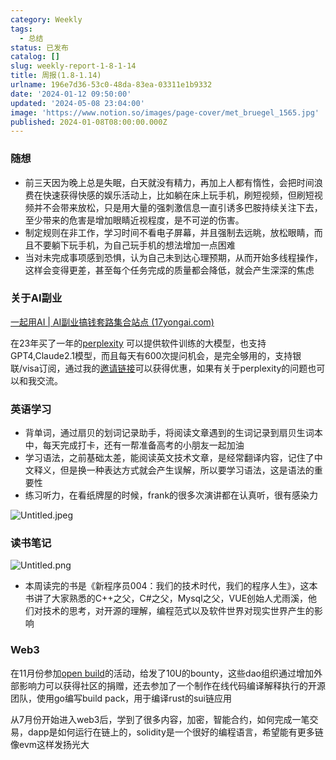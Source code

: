 ```yaml
---
category: Weekly
tags:
  - 总结
status: 已发布
catalog: []
slug: weekly-report-1-8-1-14
title: 周报(1.8-1.14)
urlname: 196e7d36-53c0-48da-83ea-03311e1b9332
date: '2024-01-12 09:50:00'
updated: '2024-05-08 23:04:00'
image: 'https://www.notion.so/images/page-cover/met_bruegel_1565.jpg'
published: 2024-01-08T08:00:00.000Z
---
```


### 随想

- 前三天因为晚上总是失眠，白天就没有精力，再加上人都有惰性，会把时间浪费在快速获得快感的娱乐活动上，比如躺在床上玩手机，刷短视频，但刷短视频并不会带来放松，只是用大量的强刺激信息一直引诱多巴胺持续关注下去，至少带来的危害是增加眼睛近视程度，是不可逆的伤害。
- 制定规则在非工作，学习时间不看电子屏幕，并且强制去远眺，放松眼睛，而且不要躺下玩手机，为自己玩手机的想法增加一点困难
- 当对未完成事项感到恐惧，认为自己未到达心理预期，从而开始多线程操作，这样会变得更差，甚至每个任务完成的质量都会降低，就会产生深深的焦虑

### 关于AI副业


[一起用AI | AI副业搞钱套路集合站点 (17yongai.com)](https://17yongai.com/)


在23年买了一年的[perplexity](https://www.perplexity.ai/) 可以提供软件训练的大模型，也支持GPT4,Claude2.1模型，而且每天有600次提问机会，是完全够用的，支持银联/visa订阅，通过我的[邀请链接](https://perplexity.ai/pro?referral_code=SGJ7X87B)可以获得优惠，如果有关于perplexity的问题也可以和我交流。


### 英语学习

- 背单词，通过扇贝的划词记录助手，将阅读文章遇到的生词记录到扇贝生词本中，每天完成打卡，还有一帮准备高考的小朋友一起加油
- 学习语法，之前基础太差，能阅读英文技术文章，是经常翻译内容，记住了中文释义，但是换一种表达方式就会产生误解，所以要学习语法，这是语法的重要性
- 练习听力，在看纸牌屋的时候，frank的很多次演讲都在认真听，很有感染力

![Untitled.jpeg](https://prod-files-secure.s3.us-west-2.amazonaws.com/5d24fe63-e567-4804-86f9-9fdc62e13082/c33f3733-be40-431e-a494-10399ac86f32/Untitled.jpeg?X-Amz-Algorithm=AWS4-HMAC-SHA256&X-Amz-Content-Sha256=UNSIGNED-PAYLOAD&X-Amz-Credential=ASIAZI2LB466QYGPTZG6%2F20250410%2Fus-west-2%2Fs3%2Faws4_request&X-Amz-Date=20250410T053932Z&X-Amz-Expires=3600&X-Amz-Security-Token=IQoJb3JpZ2luX2VjECUaCXVzLXdlc3QtMiJHMEUCIQCR9GqvUiaEQLTrXeu40sseeEnR5pUf6DfiMJQuFUsF3AIgeL1AUju9bchCL%2FG8z93wzEIwv66Jo0rhyC%2FM7tBoXbsqiAQInv%2F%2F%2F%2F%2F%2F%2F%2F%2F%2FARAAGgw2Mzc0MjMxODM4MDUiDKm1S%2BvnHe96Wt6YZyrcA%2FVcLxJ8zvKdFWJk124CvAoaORNE8CffJW1g94zesxX5ILOVYzpmMxVCMpNF2iUNaa7D7jG%2Bpj%2BliXPbADqvcuNyK5bA4m4WsUU2ITj%2BjOgYcrO3Yf2Ju5OzbINdoCNZdChIgnzhTQ%2FDkJxC85SUZOieVw2fBhjpt5A13y%2B%2F%2BB2qlKjzd%2F37qqPFn0reYWS%2BP1nWCvrE4c4u9UHBwLII%2F1JA4IHO%2FEVnes0UqxsECvnpgN%2FkyRxuw5uGMooT7cyPmg0m%2FXSrYk9prNCrQanK37un80ar0nQ6sCyias1U5EZHr9EZl8JOzYU0cxCABJ7g0rNppdXJeX2%2BuqX%2FAhfWhs7Of9rdga5qfZnNyq7mdzynFYlDY8wMLcapsrwFZq8rw%2FnZwrL1oOwJraE9DJ4gRQ5eohOOinDjxzo0LcGtdj7lpLYng9Hekf1f6aN7v6HNnya6lGZTK%2B6C9e81E6CGGEbCPgb1Pa%2FS1ppbtTgQT1rnDcUQt2tuS5Tjpwj2ntKGUum9F0WWZ%2BwSL3afsbfPHZ0kGNYz8d51PmkZ4%2BR3uEhFPDwmqEq11dErMjBgrtzRaCpk2Hhp4LZN8XoA5JX0QPMnR0GaSMGihPdvAiOj8mKH4ZNflqoesWtxypW%2BMOOl3b8GOqUBaw4gnMyq0o3o1BBSNqTv8VQiRLnGvNEYp4iwNsZVdehzWGjdvCXAUuYc0cntU9bJbj7OdjBN0oAEtoGR%2FsHxCIsvcThJASqmuim6OLEU9q1AuoPrIlgPLrtaccp0J%2F%2F2IiHRQBY4MEaVxovr5gCOk7iLbaSCLVmcEu2nqO8ehVE1r2%2BN9ty5KCjBiKtPzf%2F4rRGWYZIMEThNqNX3LHz7U%2BlSufua&X-Amz-Signature=5063f34b2100b130875bfeee4391960ee06663d3d68866e86c2a855bc0d637d3&X-Amz-SignedHeaders=host&x-id=GetObject)


### 读书笔记


![Untitled.png](https://prod-files-secure.s3.us-west-2.amazonaws.com/5d24fe63-e567-4804-86f9-9fdc62e13082/96aa439a-1c95-4054-aa84-ef4e0c8eb5d1/Untitled.png?X-Amz-Algorithm=AWS4-HMAC-SHA256&X-Amz-Content-Sha256=UNSIGNED-PAYLOAD&X-Amz-Credential=ASIAZI2LB466QYGPTZG6%2F20250410%2Fus-west-2%2Fs3%2Faws4_request&X-Amz-Date=20250410T053932Z&X-Amz-Expires=3600&X-Amz-Security-Token=IQoJb3JpZ2luX2VjECUaCXVzLXdlc3QtMiJHMEUCIQCR9GqvUiaEQLTrXeu40sseeEnR5pUf6DfiMJQuFUsF3AIgeL1AUju9bchCL%2FG8z93wzEIwv66Jo0rhyC%2FM7tBoXbsqiAQInv%2F%2F%2F%2F%2F%2F%2F%2F%2F%2FARAAGgw2Mzc0MjMxODM4MDUiDKm1S%2BvnHe96Wt6YZyrcA%2FVcLxJ8zvKdFWJk124CvAoaORNE8CffJW1g94zesxX5ILOVYzpmMxVCMpNF2iUNaa7D7jG%2Bpj%2BliXPbADqvcuNyK5bA4m4WsUU2ITj%2BjOgYcrO3Yf2Ju5OzbINdoCNZdChIgnzhTQ%2FDkJxC85SUZOieVw2fBhjpt5A13y%2B%2F%2BB2qlKjzd%2F37qqPFn0reYWS%2BP1nWCvrE4c4u9UHBwLII%2F1JA4IHO%2FEVnes0UqxsECvnpgN%2FkyRxuw5uGMooT7cyPmg0m%2FXSrYk9prNCrQanK37un80ar0nQ6sCyias1U5EZHr9EZl8JOzYU0cxCABJ7g0rNppdXJeX2%2BuqX%2FAhfWhs7Of9rdga5qfZnNyq7mdzynFYlDY8wMLcapsrwFZq8rw%2FnZwrL1oOwJraE9DJ4gRQ5eohOOinDjxzo0LcGtdj7lpLYng9Hekf1f6aN7v6HNnya6lGZTK%2B6C9e81E6CGGEbCPgb1Pa%2FS1ppbtTgQT1rnDcUQt2tuS5Tjpwj2ntKGUum9F0WWZ%2BwSL3afsbfPHZ0kGNYz8d51PmkZ4%2BR3uEhFPDwmqEq11dErMjBgrtzRaCpk2Hhp4LZN8XoA5JX0QPMnR0GaSMGihPdvAiOj8mKH4ZNflqoesWtxypW%2BMOOl3b8GOqUBaw4gnMyq0o3o1BBSNqTv8VQiRLnGvNEYp4iwNsZVdehzWGjdvCXAUuYc0cntU9bJbj7OdjBN0oAEtoGR%2FsHxCIsvcThJASqmuim6OLEU9q1AuoPrIlgPLrtaccp0J%2F%2F2IiHRQBY4MEaVxovr5gCOk7iLbaSCLVmcEu2nqO8ehVE1r2%2BN9ty5KCjBiKtPzf%2F4rRGWYZIMEThNqNX3LHz7U%2BlSufua&X-Amz-Signature=0aafbaf4e31be839e4a56f89451e00ac11193ddb6e4db006ec9f1520a7867310&X-Amz-SignedHeaders=host&x-id=GetObject)

- 本周读完的书是《新程序员004：我们的技术时代，我们的程序人生》，这本书讲了大家熟悉的C++之父，C#之父，Mysql之父，VUE创始人尤雨溪，他们对技术的思考，对开源的理解，编程范式以及软件世界对现实世界产生的影响

### Web3


在11月份参加[open build](https://openbuild.xyz/learn/challenges)的活动，给发了10U的bounty，这些dao组织通过增加外部影响力可以获得社区的捐赠，还去参加了一个制作在线代码编译解释执行的开源团队，使用go编写build pack，用于编译rust的sui链应用


从7月份开始进入web3后，学到了很多内容，加密，智能合约，如何完成一笔交易，dapp是如何运行在链上的，solidity是一个很好的编程语言，希望能有更多链像evm这样发扬光大

